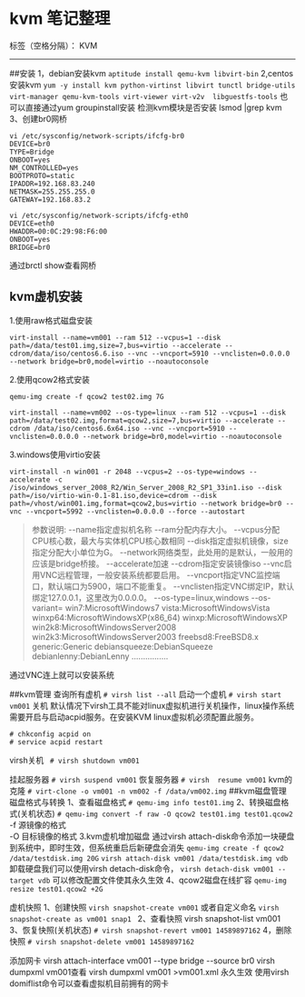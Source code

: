 ﻿# kvm 笔记整理

标签（空格分隔）： KVM

---

##安装
1，debian安装kvm
`aptitude install qemu-kvm libvirt-bin`
2,centos安装kvm
`yum -y install kvm python-virtinst libvirt tunctl bridge-utils virt-manager qemu-kvm-tools virt-viewer virt-v2v  libguestfs-tools`
也可以直接通过yum groupinstall安装
检测kvm模块是否安装
lsmod |grep kvm
3、创建br0网桥
```
vi /etc/sysconfig/network-scripts/ifcfg-br0
DEVICE=br0
TYPE=Bridge
ONBOOT=yes
NM_CONTROLLED=yes
BOOTPROTO=static
IPADDR=192.168.83.240
NETMASK=255.255.255.0
GATEWAY=192.168.83.2

vi /etc/sysconfig/network-scripts/ifcfg-eth0
DEVICE=eth0
HWADDR=00:0C:29:98:F6:00
ONBOOT=yes
BRIDGE=br0
```
通过brctl show查看网桥
## kvm虚机安装
1.使用raw格式磁盘安装
```
virt-install --name=vm001 --ram 512 --vcpus=1 --disk path=/data/test01.img,size=7,bus=virtio --accelerate --cdrom/data/iso/centos6.6.iso --vnc --vncport=5910 --vnclisten=0.0.0.0 --network bridge=br0,model=virtio --noautoconsole
```
2.使用qcow2格式安装
```
qemu-img create -f qcow2 test02.img 7G

virt-install --name=vm002 --os-type=linux --ram 512 --vcpus=1 --disk path=/data/test02.img,format=qcow2,size=7,bus=virtio --accelerate --cdrom /data/iso/centos6.6x64.iso --vnc --vncport=5910 --vnclisten=0.0.0.0 --network bridge=br0,model=virtio --noautoconsole
```
3.windows使用virtio安装
```
virt-install -n win001 -r 2048 --vcpus=2 --os-type=windows --accelerate -c /iso/windows_server_2008_R2/Win_Server_2008_R2_SP1_33in1.iso --disk path=/iso/virtio-win-0.1-81.iso,device=cdrom --disk path=/vhost/win001.img,format=qcow2,bus=virtio --network bridge=br0 --vnc --vncport=5992 --vnclisten=0.0.0.0 --force --autostart
```
>参数说明:
--name指定虚拟机名称
--ram分配内存大小。
--vcpus分配CPU核心数，最大与实体机CPU核心数相同
--disk指定虚拟机镜像，size指定分配大小单位为G。
--network网络类型，此处用的是默认，一般用的应该是bridge桥接。
--accelerate加速
--cdrom指定安装镜像iso
--vnc启用VNC远程管理，一般安装系统都要启用。
--vncport指定VNC监控端口，默认端口为5900，端口不能重复。
--vnclisten指定VNC绑定IP，默认绑定127.0.0.1，这里改为0.0.0.0。
--os-type=linux,windows
--os-variant=
win7:MicrosoftWindows7
vista:MicrosoftWindowsVista
winxp64:MicrosoftWindowsXP(x86_64)
winxp:MicrosoftWindowsXP
win2k8:MicrosoftWindowsServer2008
win2k3:MicrosoftWindowsServer2003
freebsd8:FreeBSD8.x
generic:Generic
debiansqueeze:DebianSqueeze
debianlenny:DebianLenny
................

通过VNC连上就可以安装系统

##kvm管理
查询所有虚机
`# virsh list --all`
启动一个虚机
`# virsh start vm001`
关机
默认情况下virsh工具不能对linux虚拟机进行关机操作，linux操作系统需要开启与启动acpid服务。在安装KVM linux虚拟机必须配置此服务。
```
# chkconfig acpid on   
# service acpid restart
```
virsh关机
` # virsh shutdown vm001`

挂起服务器
` # virsh suspend vm001 `
恢复服务器
`# virsh  resume vm001`
kvm的克隆
`# virt-clone -o vm001 -n vm002 -f /data/vm002.img`
##kvm磁盘管理
磁盘格式与转换
1、查看磁盘格式
`# qemu-img info test01.img`
2、转换磁盘格式(关机状态)
`# qemu-img convert -f raw -O qcow2 test01.img test01.qcow2 `
-f  源镜像的格式   
-O 目标镜像的格式
3.kvm虚机增加磁盘
通过virsh attach-disk命令添加一块硬盘到系统中，即时生效，但系统重启后新硬盘会消失
`qemu-img create -f qcow2 /data/testdisk.img 20G`
`virsh attach-disk vm001 /data/testdisk.img vdb`
卸载硬盘我们可以使用virsh detach-disk命令，
`virsh detach-disk vm001 --target vdb`
可以修改配置文件使其永久生效
4、qcow2磁盘在线扩容
`qemu-img resize test01.qcow2 +2G`

虚机快照
1、创建快照
`virsh snapshot-create vm001`
或者自定义命名
`virsh snapshot-create as vm001 snap1 `
2、查看快照
virsh snapshot-list vm001
3、恢复快照(关机状态)
`# virsh snapshot-revert vm001 14589897162`
4，删除快照
`# virsh snapshot-delete vm001 14589897162`

添加网卡
virsh attach-interface vm001 --type bridge --source br0
virsh dumpxml vm001查看
virsh dumpxml vm001 >vm001.xml  永久生效
使用virsh domiflist命令可以查看虚拟机目前拥有的网卡

